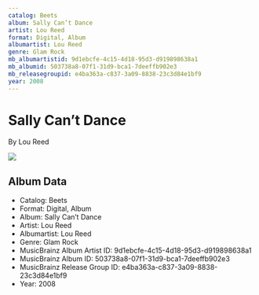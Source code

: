 ```yaml
---
catalog: Beets
album: Sally Can’t Dance
artist: Lou Reed
format: Digital, Album
albumartist: Lou Reed
genre: Glam Rock
mb_albumartistid: 9d1ebcfe-4c15-4d18-95d3-d919898638a1
mb_albumid: 503738a8-07f1-31d9-bca1-7deeffb902e3
mb_releasegroupid: e4ba363a-c837-3a09-8838-23c3d84e1bf9
year: 2008
---
```


# Sally Can’t Dance

By Lou Reed

![](../../assets/beetscovers/Lou_Reed-Sally_Can’t_Dance.jpg)

## Album Data

- Catalog: Beets
- Format: Digital, Album
- Album: Sally Can’t Dance
- Artist: Lou Reed
- Albumartist: Lou Reed
- Genre: Glam Rock
- MusicBrainz Album Artist ID: 9d1ebcfe-4c15-4d18-95d3-d919898638a1
- MusicBrainz Album ID: 503738a8-07f1-31d9-bca1-7deeffb902e3
- MusicBrainz Release Group ID: e4ba363a-c837-3a09-8838-23c3d84e1bf9
- Year: 2008

